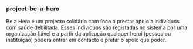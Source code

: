 ### project-be-a-hero
Be a Hero é um projecto solidário com foco a prestar apoio a indivíduos com saúde  debilitada. Esses indivíduos são registadas no sistema por uma organização  fiável e a partir da aplicação qualquer heroi (pessoa ou instituição) poderá entrar  em contacto e pretar o apoio que poder.
